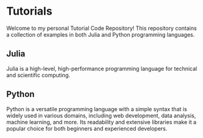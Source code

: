 # Tutorials

Welcome to my personal Tutorial Code Repository! This repository contains a collection of examples in both Julia and Python programming languages.

## Julia
Julia is a high-level, high-performance programming language for technical and scientific computing.

## Python 
Python is a versatile programming language with a simple syntax that is widely used in various domains, including web development, data analysis, machine learning, and more. Its readability and extensive libraries make it a popular choice for both beginners and experienced developers.